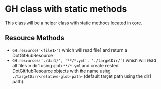 # GH class with static methods

This class will be a helper class with static methods located in core.

## Resource Methods

- `GH.resource('<file1>')` which will read file1 and return a DotGitHubResource
- `GH.resources('./dir1/', '**/*.yml', './targetDir/')` which will read all files in dir1 using glob `**/*.yml` and create nested DotGitHubResource objects with the name using `./targetDir/<relative-glob-path>` (default target path using the dir1 path).
